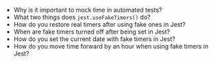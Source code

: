 * Why is it important to mock time in automated tests?
* What two things does `jest.useFakeTimers()` do?
* How do you restore real timers after using fake ones in Jest?
* When are fake timers turned off after being set in Jest?
* How do you set the current date with fake timers in Jest?
* How do you move time forward by an hour when using fake timers in Jest?
